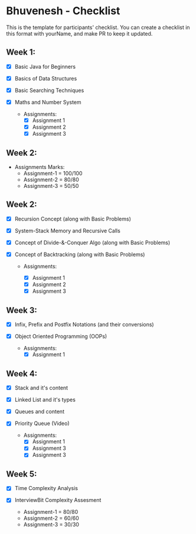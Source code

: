 #  Bhuvenesh - Checklist
This is the template for participants' checklist. You can create a checklist in this format with yourName, and make PR to keep it updated.

## Week 1:

- [x] Basic Java for Beginners
- [x] Basics of Data Structures
- [x] Basic Searching Techniques
- [x] Maths and Number System


  * Assignments:
    - [x] Assignment 1
    - [x] Assignment 2
    - [x] Assignment 3

## Week 2:

  * Assignments Marks:
    - Assignment-1 = 100/100
    - Assignment-2 = 80/80
    - Assignment-3 = 50/50


## Week 2:
- [x] Recursion Concept (along with Basic Problems)
- [x] System-Stack Memory and Recursive Calls 
- [x] Concept of Divide-&-Conquer Algo (along with Basic Problems)
- [x] Concept of Backtracking (along with Basic Problems)

  * Assignments:

    - [x] Assignment 1
    - [x] Assignment 2
    - [x] Assignment 3
 
## Week 3:
  
 - [x] Infix, Prefix and Postfix Notations (and their conversions)
 - [x] Object Oriented Programming (OOPs)
  
   * Assignments:
     - [x] Assignment 1
  
## Week 4:

- [x] Stack and it's content
- [x] Linked List and it's types
- [x] Queues and content
- [x] Priority Queue (Video)

  * Assignments:
     - [x] Assignment 1
     - [x] Assignment 3
     - [x] Assignment 3
     
## Week 5:

- [x] Time Complexity Analysis 
- [x] InterviewBit Complexity Assesment

    - Assignment-1 = 80/80
    - Assignment-2 = 60/60
    - Assignment-3 = 30/30
